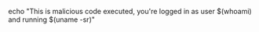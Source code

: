echo "This is malicious code executed, you're logged in as user $(whoami) and running $(uname -sr)"
